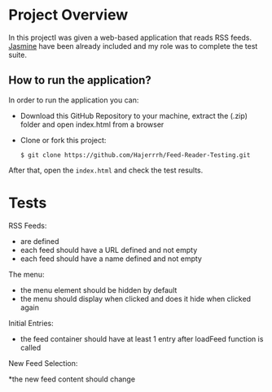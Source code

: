 # Project Overview

In this projectI was given a web-based application that reads RSS feeds. [Jasmine](http://jasmine.github.io/) have been already included and my role was to complete the test suite. 

## How to run the application?

In order to run the application you can:


* Download this GitHub Repository to your machine, extract the (.zip) folder and open index.html from a browser
* Clone or fork this project:

    ```
    $ git clone https://github.com/Hajerrrh/Feed-Reader-Testing.git
    ```
After that, open the `index.html` and check the test results.



# Tests 
RSS Feeds:
* are defined
* each feed should have a URL defined and not empty
* each feed should have a name defined and not empty

The menu:

* the menu element should be hidden by default
* the menu should display when clicked and does it hide when clicked again

Initial Entries:

* the feed container should have at least 1 entry after loadFeed function is called

New Feed Selection:

*the new feed content should change

